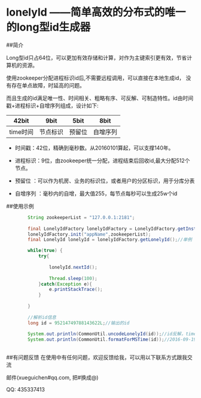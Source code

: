 
# lonelyId  ——简单高效的分布式的唯一的long型id生成器

##简介

Long型id只占64位，可以更加有效存储和计算，对作为主键索引更有效，节省计算机的资源。

使用zookeeper分配进程标识id后,不需要远程调用，可以直接在本地生成id， 没有存在单点故障，时延高的问题。

而且生成的id满足唯一性、时间相关、粗略有序、可反解、可制造特性。id由时间戳+进程标识+自增序列组成，设计如下:


| 42bit      |  9bit     | 5bit   |   8bit   |
|:----------:|:---------:|:------:|:--------:|
| time时间   | 节点标识  | 预留位 | 自增序列 |



* 时间戳：42位，精确到毫秒数。从20160101算起，可以支撑140年。

* 进程标识：9位，由zookeeper统一分配，进程结束后回收id,最大分配512个节点。

* 预留位 ：可以作为机房、业务的标识位，或者用户的分区标识，用于分库分表

* 自增序列 ：毫秒内的自增，最大值255，每节点每秒可以生成25w个id



##使用示例
    
```java
        String zookeeperList = "127.0.0.1:2181";
		
		final LonelyIdFactory lonelyIdFactory = LonelyIdFactory.getInstance();
		lonelyIdFactory.init("appName",zookeeperList);
		final LonelyId lonelyId = lonelyIdFactory.getLonelyId();//单例

		while(true) {  
			try{
			
				lonelyId.nextId();
				
				Thread.sleep(100);
			}catch(Exception e){
				e.printStackTrace();
			}
			
        }
		
		//解析id信息
		long id = 95214749788143622L;//输出的id
		
		System.out.println(CommonUtil.uncodeLonelyId(id));//id反解，time时间戳-节点标识-预留位-毫秒内自增
		System.out.println(CommonUtil.formatForMSTime(id));//2016-09-19 17:49:25:354
		
```

##有问题反馈
在使用中有任何问题，欢迎反馈给我，可以用以下联系方式跟我交流

邮件(xueguichen#qq.com, 把#换成@)

QQ: 435337413